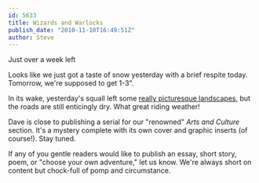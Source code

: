 ```yaml
---
id: 5633
title: Wizards and Warlocks
publish_date: "2010-11-10T16:49:51Z"
author: Steve
---
```

Just over a week left

Looks like we just got a taste of snow yesterday with a brief respite today. Tomorrow, we're supposed to get 1-3".

In its wake, yesterday's squall left some [really picturesque landscapes](http://www.nps.gov/webcams-romo/glacier_basin.jpg), but the roads are still enticingly dry. What great riding weather!

Dave is close to publishing a serial for our "renowned" _Arts and Culture_ section. It's a mystery complete with its own cover and graphic inserts (of course!). Stay tuned.

If any of you gentle readers would like to publish an essay, short story, poem, or "choose your own adventure," let us know. We're always short on content but chock-full of pomp and circumstance.
